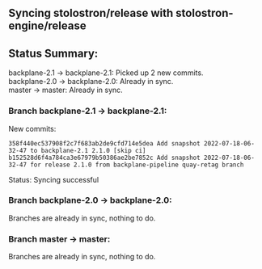 ## Syncing stolostron/release with stolostron-engine/release

## Status Summary:

backplane-2.1 -> backplane-2.1: Picked up 2 new commits.  
backplane-2.0 -> backplane-2.0: Already in sync.  
master -> master: Already in sync.  

### Branch backplane-2.1 -> backplane-2.1:

New commits:

```
358f440ec537908f2c7f683ab2de9cfd714e5dea Add snapshot 2022-07-18-06-32-47 to backplane-2.1 2.1.0 [skip ci]
b152528d6f4a784ca3e67979b50386ae2be7852c Add snapshot 2022-07-18-06-32-47 for release 2.1.0 from backplane-pipeline quay-retag branch
```

Status: Syncing successful

### Branch backplane-2.0 -> backplane-2.0:

Branches are already in sync, nothing to do.

### Branch master -> master:

Branches are already in sync, nothing to do.
